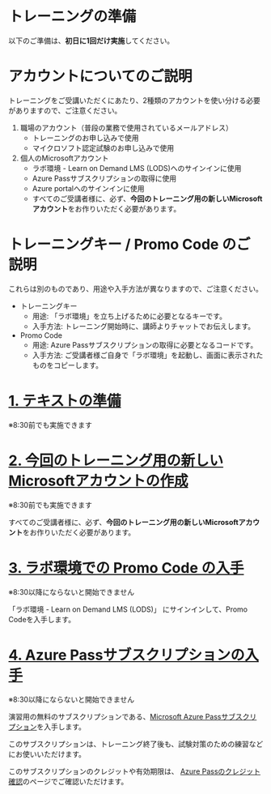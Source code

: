 # トレーニングの準備

以下のご準備は、**初日に1回だけ実施**してください。

# アカウントについてのご説明

トレーニングをご受講いただくにあたり、2種類のアカウントを使い分ける必要がありますので、ご注意ください。

1. 職場のアカウント（普段の業務で使用されているメールアドレス）
   - トレーニングのお申し込みで使用
   - マイクロソフト認定試験のお申し込みで使用
2. 個人のMicrosoftアカウント 
   - ラボ環境 - Learn on Demand LMS (LODS)へのサインインに使用
   - Azure Passサブスクリプションの取得に使用
   - Azure portalへのサインインに使用
   - すべてのご受講者様に、必ず、**今回のトレーニング用の新しいMicrosoftアカウント**をお作りいただく必要があります。

# トレーニングキー / Promo Code のご説明

これらは別のものであり、用途や入手方法が異なりますので、ご注意ください。

- トレーニングキー
  - 用途: 「ラボ環境」を立ち上げるために必要となるキーです。
  - 入手方法: トレーニング開始時に、講師よりチャットでお伝えします。
- Promo Code
  - 用途: Azure Passサブスクリプションの取得に必要となるコードです。
  - 入手方法: ご受講者様ご自身で「ラボ環境」を起動し、画面に表示されたものをコピーします。

# [1. テキストの準備](skillpipe.md) 

※8:30前でも実施できます

# [2. 今回のトレーニング用の新しいMicrosoftアカウントの作成](msa.md) 

※8:30前でも実施できます

すべてのご受講者様に、必ず、**今回のトレーニング用の新しいMicrosoftアカウント**をお作りいただく必要があります。

# [3. ラボ環境での Promo Code の入手](lods.md) 

※8:30以降にならないと開始できません

「ラボ環境 - Learn on Demand LMS (LODS)」 にサインインして、Promo Codeを入手します。

# [4. Azure Passサブスクリプションの入手](azurepass.md) 

※8:30以降にならないと開始できません

演習用の無料のサブスクリプションである、[Microsoft Azure Passサブスクリプション](azurepass.md)を入手します。

このサブスクリプションは、トレーニング終了後も、試験対策のための練習などにお使いいただけます。

このサブスクリプションのクレジットや有効期限は、
[Azure Passのクレジット確認](https://www.microsoftazuresponsorships.com/balance)のページでご確認いただけます。

